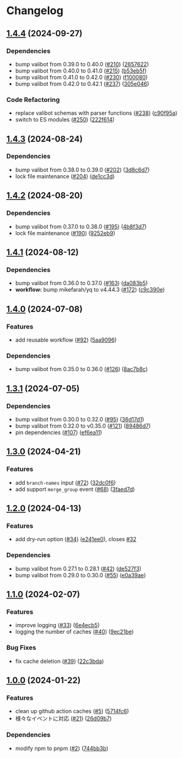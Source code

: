 # Changelog

## [1.4.4](https://github.com/4m-mazi/souji-action/compare/v1.4.3...v1.4.4) (2024-09-27)


### Dependencies

* bump valibot from 0.39.0 to 0.40.0 ([#210](https://github.com/4m-mazi/souji-action/issues/210)) ([2657622](https://github.com/4m-mazi/souji-action/commit/26576222eb694351be5bb988212f28883f18addf))
* bump valibot from 0.40.0 to 0.41.0 ([#215](https://github.com/4m-mazi/souji-action/issues/215)) ([b53eb5f](https://github.com/4m-mazi/souji-action/commit/b53eb5f4cd0fb115dfb248a635d1c9f8e948d8bd))
* bump valibot from 0.41.0 to 0.42.0 ([#230](https://github.com/4m-mazi/souji-action/issues/230)) ([f100080](https://github.com/4m-mazi/souji-action/commit/f100080ce8af69d206eb5114197d175704ea15ae))
* bump valibot from 0.42.0 to 0.42.1 ([#237](https://github.com/4m-mazi/souji-action/issues/237)) ([305e046](https://github.com/4m-mazi/souji-action/commit/305e046a0daac085e593087686d00f6086c37422))


### Code Refactoring

* replace valibot schemas with parser functions ([#238](https://github.com/4m-mazi/souji-action/issues/238)) ([c90f95a](https://github.com/4m-mazi/souji-action/commit/c90f95a085a00b92d6f44201c68d8a754a6538e8))
* switch to ES modules ([#250](https://github.com/4m-mazi/souji-action/issues/250)) ([222f614](https://github.com/4m-mazi/souji-action/commit/222f614d0e8a75067bce751ed2bad6c039322471))

## [1.4.3](https://github.com/4m-mazi/souji-action/compare/v1.4.2...v1.4.3) (2024-08-24)


### Dependencies

* bump valibot from 0.38.0 to 0.39.0 ([#202](https://github.com/4m-mazi/souji-action/issues/202)) ([3d8c6d7](https://github.com/4m-mazi/souji-action/commit/3d8c6d762ec16dac130ac74c32d5aa0053cf967b))
* lock file maintenance ([#204](https://github.com/4m-mazi/souji-action/issues/204)) ([de1cc3d](https://github.com/4m-mazi/souji-action/commit/de1cc3d79539f9c8fd259f176623013b179b4008))

## [1.4.2](https://github.com/4m-mazi/souji-action/compare/v1.4.1...v1.4.2) (2024-08-20)


### Dependencies

* bump valibot from 0.37.0 to 0.38.0 ([#195](https://github.com/4m-mazi/souji-action/issues/195)) ([4b8f3d7](https://github.com/4m-mazi/souji-action/commit/4b8f3d70dd23262a7796d23e7643b10e21116e76))
* lock file maintenance ([#190](https://github.com/4m-mazi/souji-action/issues/190)) ([9252eb9](https://github.com/4m-mazi/souji-action/commit/9252eb972d88d85442896282cbb28ab6addb51a6))

## [1.4.1](https://github.com/4m-mazi/souji-action/compare/v1.4.0...v1.4.1) (2024-08-12)


### Dependencies

* bump valibot from 0.36.0 to 0.37.0 ([#163](https://github.com/4m-mazi/souji-action/issues/163)) ([da083b5](https://github.com/4m-mazi/souji-action/commit/da083b50ea92e526b52a2c8ea7edd9535504809a))
* **workflow:** bump mikefarah/yq to v4.44.3 ([#172](https://github.com/4m-mazi/souji-action/issues/172)) ([c9c390e](https://github.com/4m-mazi/souji-action/commit/c9c390e4aaef5de86a41a9b583b895050159077b))

## [1.4.0](https://github.com/4m-mazi/souji-action/compare/v1.3.1...v1.4.0) (2024-07-08)


### Features

* add reusable workflow ([#92](https://github.com/4m-mazi/souji-action/issues/92)) ([5aa9096](https://github.com/4m-mazi/souji-action/commit/5aa90962c07b2c76ecb57e9ca6e5672ac0d44370))


### Dependencies

* bump valibot from 0.35.0 to 0.36.0 ([#126](https://github.com/4m-mazi/souji-action/issues/126)) ([8ac7b8c](https://github.com/4m-mazi/souji-action/commit/8ac7b8c26c1e408ba2e1bea8be5b51ca0643b8ef))

## [1.3.1](https://github.com/4m-mazi/souji-action/compare/v1.3.0...v1.3.1) (2024-07-05)


### Dependencies

* bump valibot from 0.30.0 to 0.32.0 ([#95](https://github.com/4m-mazi/souji-action/issues/95)) ([36d17d1](https://github.com/4m-mazi/souji-action/commit/36d17d1e01135a3d8dc391ed66abd6b6c1f4eb5b))
* bump valibot from 0.32.0 to v0.35.0 ([#121](https://github.com/4m-mazi/souji-action/issues/121)) ([89486d7](https://github.com/4m-mazi/souji-action/commit/89486d7bf1a6cd0e6bd0429d424911b6b5287559))
* pin dependencies ([#107](https://github.com/4m-mazi/souji-action/issues/107)) ([ef6ea11](https://github.com/4m-mazi/souji-action/commit/ef6ea11cf69445a19b2dba581582d9c13e4ac527))

## [1.3.0](https://github.com/4m-mazi/souji-action/compare/v1.2.0...v1.3.0) (2024-04-21)


### Features

* add `branch-names` input ([#72](https://github.com/4m-mazi/souji-action/issues/72)) ([32dc0f6](https://github.com/4m-mazi/souji-action/commit/32dc0f640256cb9668de8eafe5225b2c66edba28))
* add support `merge_group` event ([#68](https://github.com/4m-mazi/souji-action/issues/68)) ([3faed7d](https://github.com/4m-mazi/souji-action/commit/3faed7d473e1b9e77d915051af9c6ddc2db8a310))

## [1.2.0](https://github.com/4m-mazi/souji-action/compare/v1.1.0...v1.2.0) (2024-04-13)


### Features

* add dry-run option ([#34](https://github.com/4m-mazi/souji-action/issues/34)) ([e241ee0](https://github.com/4m-mazi/souji-action/commit/e241ee033938b1563c6d9ece3212b9427abd3f02)), closes [#32](https://github.com/4m-mazi/souji-action/issues/32)


### Dependencies

* bump valibot from 0.27.1 to 0.28.1 ([#42](https://github.com/4m-mazi/souji-action/issues/42)) ([de527f3](https://github.com/4m-mazi/souji-action/commit/de527f3f54ce54f62199a55ba01a28ab64a95078))
* bump valibot from 0.29.0 to 0.30.0 ([#55](https://github.com/4m-mazi/souji-action/issues/55)) ([e0a39ae](https://github.com/4m-mazi/souji-action/commit/e0a39ae6da96b7316d3c965dc528c2ac78d8c146))

## [1.1.0](https://github.com/4m-mazi/souji-action/compare/v1.0.0...v1.1.0) (2024-02-07)


### Features

* improve logging ([#33](https://github.com/4m-mazi/souji-action/issues/33)) ([6e4ecb5](https://github.com/4m-mazi/souji-action/commit/6e4ecb54a0685495abd9b163bd213f0dcfc53d14))
* logging the number of caches ([#40](https://github.com/4m-mazi/souji-action/issues/40)) ([9ec21be](https://github.com/4m-mazi/souji-action/commit/9ec21bed6832ba0d0c5c74da5366df6953a11424))


### Bug Fixes

* fix cache deletion ([#39](https://github.com/4m-mazi/souji-action/issues/39)) ([22c3bda](https://github.com/4m-mazi/souji-action/commit/22c3bdaf04ac0c745ced6632047bac66e2170428))

## [1.0.0](https://github.com/4m-mazi/souji-action/compare/v0.1.0...v1.0.0) (2024-01-22)


### Features

* clean up github action caches ([#5](https://github.com/4m-mazi/souji-action/issues/5)) ([5714fc6](https://github.com/4m-mazi/souji-action/commit/5714fc6fcd7f5e19153774c8cd45214265fc9aa5))
* 様々なイベントに対応 ([#21](https://github.com/4m-mazi/souji-action/issues/21)) ([26d09b7](https://github.com/4m-mazi/souji-action/commit/26d09b760df53faf839424d8bf670db7614eec10))


### Dependencies

* modify npm to pnpm ([#2](https://github.com/4m-mazi/souji-action/issues/2)) ([744bb3b](https://github.com/4m-mazi/souji-action/commit/744bb3beffdcd890cc4db8cc5b784a03a84d305b))
